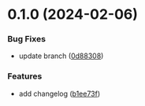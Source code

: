 # 0.1.0 (2024-02-06)


### Bug Fixes

* update branch ([0d88308](https://github.com/SergeZamora-SAS/greetings-ci/commit/0d88308cc403429242e5f32de301b1119719af80))


### Features

* add changelog ([b1ee73f](https://github.com/SergeZamora-SAS/greetings-ci/commit/b1ee73fe825844b6beea551e2956d3b6e3d5d584))



